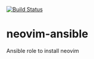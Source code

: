 [![Build Status](https://travis-ci.org/r2dkennobi/neovim-ansible.svg?branch=master)](https://travis-ci.org/r2dkennobi/neovim-ansible)

# neovim-ansible
Ansible role to install neovim
